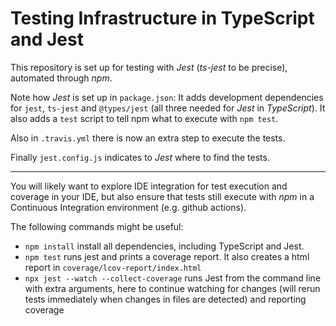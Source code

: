 # Testing Infrastructure in TypeScript and Jest

This repository is set up for testing with _Jest_ (_ts-jest_ to be precise), automated through _npm_.

Note how _Jest_ is set up in `package.json`: It adds development dependencies for `jest`, `ts-jest` and `@types/jest` (all three needed for _Jest_ in _TypeScript_). It also adds a `test` script to tell npm what to execute with `npm test`.

Also in `.travis.yml` there is now an extra step to execute the tests.

Finally `jest.config.js` indicates to _Jest_ where to find the tests.

----

You will likely want to explore IDE integration for test execution and coverage in your IDE, but also ensure that tests still execute with *npm* in a Continuous Integration environment (e.g. github actions).

The following commands might be useful:
* `npm install` install all dependencies, including TypeScript and Jest.
* `npm test` runs jest and prints a coverage report. It also creates a html report in `coverage/lcov-report/index.html`
* `npx jest --watch --collect-coverage` runs Jest from the command line with extra arguments, here to continue watching for changes (will rerun tests immediately when changes in files are detected) and reporting coverage

